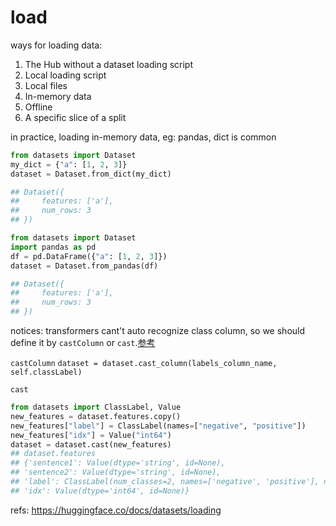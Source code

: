 # load

ways for loading data:

1. The Hub without a dataset loading script
2. Local loading script
3. Local files
4. In-memory data
5. Offline
6. A specific slice of a split


in practice, loading in-memory data, eg: pandas, dict is common

```python
from datasets import Dataset
my_dict = {"a": [1, 2, 3]}
dataset = Dataset.from_dict(my_dict)

## Dataset({
##     features: ['a'],
##     num_rows: 3
## })
```


```python
from datasets import Dataset
import pandas as pd
df = pd.DataFrame({"a": [1, 2, 3]})
dataset = Dataset.from_pandas(df)

## Dataset({
##     features: ['a'],
##     num_rows: 3
## })
```


notices:
transformers cant't auto recognize class column, so we should define it by `castColumn` or `cast`.[参考](/transformers_tokenizer_NLP/)

`castColumn`
`dataset = dataset.cast_column(labels_column_name, self.classLabel)`

`cast`

```python
from datasets import ClassLabel, Value
new_features = dataset.features.copy()
new_features["label"] = ClassLabel(names=["negative", "positive"])
new_features["idx"] = Value("int64")
dataset = dataset.cast(new_features)
## dataset.features
## {'sentence1': Value(dtype='string', id=None),
## 'sentence2': Value(dtype='string', id=None),
## 'label': ClassLabel(num_classes=2, names=['negative', 'positive'], names_file=None, id=None),
## 'idx': Value(dtype='int64', id=None)}
```



refs:
https://huggingface.co/docs/datasets/loading